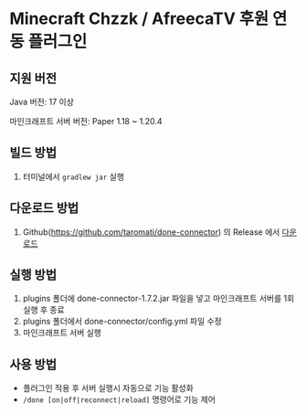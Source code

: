 # Minecraft Chzzk / AfreecaTV 후원 연동 플러그인

## **지원 버전**
Java 버전: 17 이상

마인크래프트 서버 버전: Paper 1.18 ~ 1.20.4

## **빌드 방법**

1. 터미널에서 `gradlew jar` 실행

## **다운로드 방법**
1. Github(https://github.com/taromati/done-connector) 의 Release 에서 [다운로드](https://github.com/taromati/done-connector/releases/download/1.7.2/done-connector-1.7.2.jar)

## **실행 방법**

1. plugins 폴더에 done-connector-1.7.2.jar 파일을 넣고 마인크래프트 서버를 1회 실행 후 종료
2. plugins 폴더에서 done-connector/config.yml 파일 수정
3. 마인크래프트 서버 실행


## **사용 방법**

* 플러그인 적용 후 서버 실행시 자동으로 기능 활성화
* `/done [on|off|reconnect|reload]` 명령어로 기능 제어
